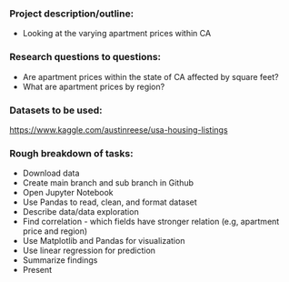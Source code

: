 ### Project description/outline: 
* Looking at the varying apartment prices within CA

### Research questions to questions:
* Are apartment prices within the state of CA affected by square feet?
* What are apartment prices by region?

### Datasets to be used:
https://www.kaggle.com/austinreese/usa-housing-listings 

### Rough breakdown of tasks:
* Download data
* Create main branch and sub branch in Github
* Open Jupyter Notebook
* Use Pandas to read, clean, and format dataset
* Describe data/data exploration 
* Find correlation - which fields have stronger relation (e.g, apartment price and region)
* Use Matplotlib and Pandas for visualization
* Use linear regression for prediction
* Summarize findings
* Present 
